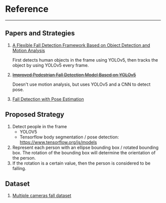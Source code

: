 # Reference

---

## Papers and Strategies

1. [A Flexible Fall Detection Framework Based on Object Detection and Motion Analysis](https://ieeexplore.ieee.org/document/10066990)

   First detects human objects in the frame using YOLOv5, then tracks the object by using YOLOv5 every frame.

2. ~~[Improved Pedestrian Fall Detection Model Based on YOLOv5](https://ieeexplore.ieee.org/document/9930104)~~

   Doesn't use motion analysis, but uses YOLOv5 and a CNN to detect pose.

3. [Fall Detection with Pose Estimation](https://youtu.be/IlsXQPOF9IE)

## Proposed Strategy

1. Detect people in the frame
   - YOLOV5
   - Tensorflow body segmentation / pose detection: https://www.tensorflow.org/js/models
2. Represent each person with an ellipse bounding box / rotated bounding box. The rotation of the bounding box will determine the orientation of the person.
3. If the rotation is a certain value, then the person is considered to be falling.

## Dataset

1. [Multiple cameras fall dataset](http://www.iro.umontreal.ca/~labimage/Dataset/)
